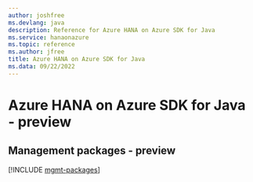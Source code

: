 ```yaml
---
author: joshfree
ms.devlang: java
description: Reference for Azure HANA on Azure SDK for Java
ms.service: hanaonazure
ms.topic: reference
ms.author: jfree
title: Azure HANA on Azure SDK for Java
ms.data: 09/22/2022
---
```

# Azure HANA on Azure SDK for Java - preview

## Management packages - preview
[!INCLUDE [mgmt-packages](hana-on-azure-mgmt-index.md)]